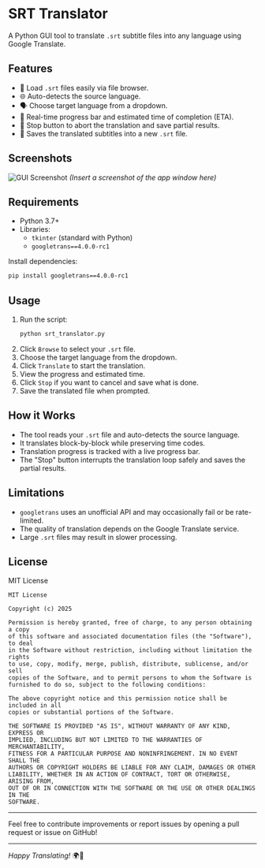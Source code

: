 
# SRT Translator

A Python GUI tool to translate `.srt` subtitle files into any language using Google Translate.

## Features
- 📁 Load `.srt` files easily via file browser.
- 🌐 Auto-detects the source language.
- 🗣️ Choose target language from a dropdown.
- 🚀 Real-time progress bar and estimated time of completion (ETA).
- 🛑 Stop button to abort the translation and save partial results.
- 💾 Saves the translated subtitles into a new `.srt` file.

## Screenshots
![GUI Screenshot](#)
*(Insert a screenshot of the app window here)*

## Requirements
- Python 3.7+
- Libraries:
  - `tkinter` (standard with Python)
  - `googletrans==4.0.0-rc1`

Install dependencies:
```bash
pip install googletrans==4.0.0-rc1
```

## Usage
1. Run the script:
   ```bash
   python srt_translator.py
   ```
2. Click `Browse` to select your `.srt` file.
3. Choose the target language from the dropdown.
4. Click `Translate` to start the translation.
5. View the progress and estimated time.
6. Click `Stop` if you want to cancel and save what is done.
7. Save the translated file when prompted.

## How it Works
- The tool reads your `.srt` file and auto-detects the source language.
- It translates block-by-block while preserving time codes.
- Translation progress is tracked with a live progress bar.
- The "Stop" button interrupts the translation loop safely and saves the partial results.

## Limitations
- `googletrans` uses an unofficial API and may occasionally fail or be rate-limited.
- The quality of translation depends on the Google Translate service.
- Large `.srt` files may result in slower processing.

## License
MIT License

```
MIT License

Copyright (c) 2025

Permission is hereby granted, free of charge, to any person obtaining a copy
of this software and associated documentation files (the "Software"), to deal
in the Software without restriction, including without limitation the rights
to use, copy, modify, merge, publish, distribute, sublicense, and/or sell
copies of the Software, and to permit persons to whom the Software is
furnished to do so, subject to the following conditions:

The above copyright notice and this permission notice shall be included in all
copies or substantial portions of the Software.

THE SOFTWARE IS PROVIDED "AS IS", WITHOUT WARRANTY OF ANY KIND, EXPRESS OR
IMPLIED, INCLUDING BUT NOT LIMITED TO THE WARRANTIES OF MERCHANTABILITY,
FITNESS FOR A PARTICULAR PURPOSE AND NONINFRINGEMENT. IN NO EVENT SHALL THE
AUTHORS OR COPYRIGHT HOLDERS BE LIABLE FOR ANY CLAIM, DAMAGES OR OTHER
LIABILITY, WHETHER IN AN ACTION OF CONTRACT, TORT OR OTHERWISE, ARISING FROM,
OUT OF OR IN CONNECTION WITH THE SOFTWARE OR THE USE OR OTHER DEALINGS IN THE
SOFTWARE.
```

---

Feel free to contribute improvements or report issues by opening a pull request or issue on GitHub!

---

*Happy Translating!* 🌍📝
